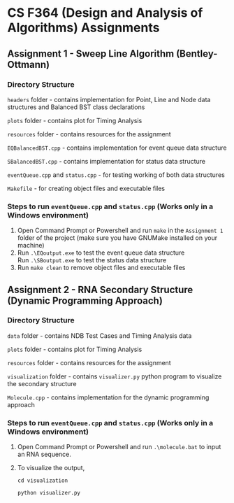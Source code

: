 # CS F364 (Design and Analysis of Algorithms) Assignments

## Assignment 1 - Sweep Line Algorithm (Bentley-Ottmann)

### Directory Structure

`headers` folder - contains implementation for Point, Line and Node data structures and Balanced BST class declarations

`plots` folder - contains plot for Timing Analysis

`resources` folder - contains resources for the assignment

`EQBalancedBST.cpp` - contains implementation for event queue data structure

`SBalancedBST.cpp` - contains implementation for status data structure

`eventQueue.cpp` and `status.cpp` - for testing working of both data structures

`Makefile` - for creating object files and executable files

### Steps to run `eventQueue.cpp` and `status.cpp` (Works only in a Windows environment)

1. Open Command Prompt or Powershell and run `make` in the `Assignment 1` folder of the project (make sure you have GNUMake installed on your machine)
2. Run `.\EQoutput.exe` to test the event queue data structure<br>
   Run `.\SBoutput.exe` to test the status data structure<br>
3. Run `make clean` to remove object files and executable files

## Assignment 2 - RNA Secondary Structure (Dynamic Programming Approach)

### Directory Structure

`data` folder - contains NDB Test Cases and Timing Analysis data

`plots` folder - contains plot for Timing Analysis

`resources` folder - contains resources for the assignment

`visualization` folder - contains `visualizer.py` python program to visualize the secondary structure

`Molecule.cpp` - contains implementation for the dynamic programming approach

### Steps to run `eventQueue.cpp` and `status.cpp` (Works only in a Windows environment)

1. Open Command Prompt or Powershell and run `.\molecule.bat` to input an RNA sequence.

2. To visualize the output,

   `cd visualization`

   `python visualizer.py`

